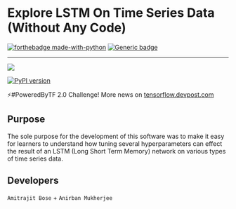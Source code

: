 # Explore LSTM On Time Series Data (Without Any Code)
[![forthebadge made-with-python](http://ForTheBadge.com/images/badges/made-with-python.svg)](https://www.python.org/)
[![Generic badge](https://img.shields.io/badge/Status-In_Progress-Yellow.svg)](https://shields.io/)

---------------------------------------

![](https://proxy.duckduckgo.com/iu/?u=https%3A%2F%2Fupload.wikimedia.org%2Fwikipedia%2Fcommons%2Fa%2Fa4%2FTensorFlowLogo.png&f=1)

[![PyPI version](https://badge.fury.io/py/tensorflow-gpu%2F2.0.0a0.svg)](https://badge.fury.io/py/tensorflow-gpu%2F2.0.0a0)

⚡#PoweredByTF 2.0 Challenge!
More news on [tensorflow.devpost.com](https://tensorflow.devpost.com/)


## Purpose

The sole purpose for the development of this software was to make it easy for learners to understand how tuning several hyperparameters can effect the result of an LSTM (Long Short Term Memory) network on various types of time series data.


## Developers
`Amitrajit Bose` +
`Anirban Mukherjee`
